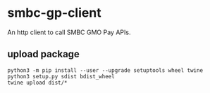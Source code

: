 # smbc-gp-client
An http client to call SMBC GMO Pay APIs.

## upload package
```
python3 -m pip install --user --upgrade setuptools wheel twine
python3 setup.py sdist bdist_wheel
twine upload dist/*
```
